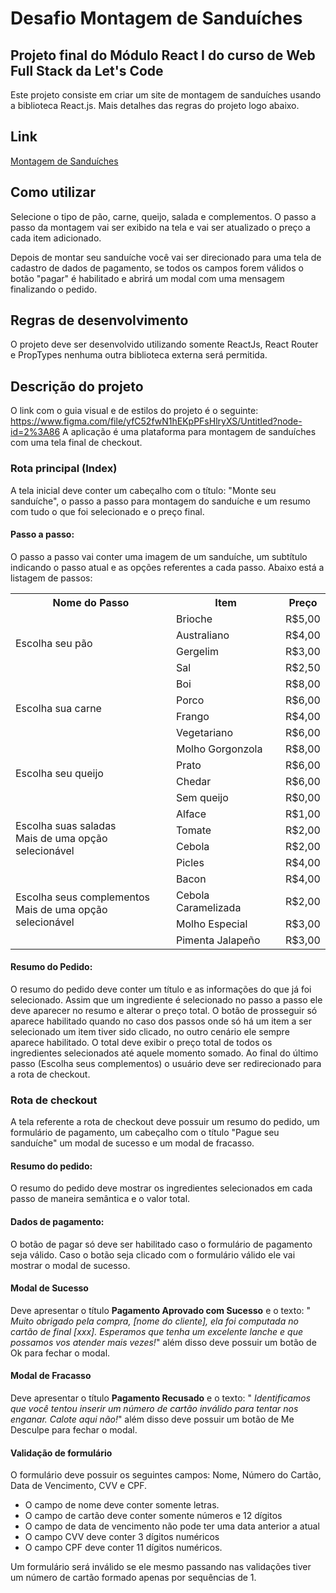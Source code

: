 # Desafio Montagem de Sanduíches

## Projeto final do Módulo React I do curso de Web Full Stack da Let's Code

Este projeto consiste em criar um site de montagem de sanduíches usando a biblioteca React.js.
Mais detalhes das regras do projeto logo abaixo.

## Link

[Montagem de Sanduíches](https://antuneslv.github.io/montagem-de-sanduiches/)

## Como utilizar

Selecione o tipo de pão, carne, queijo, salada e complementos. O passo a passo da montagem vai ser exibido na tela e vai ser atualizado o preço a cada item adicionado.

Depois de montar seu sanduíche você vai ser direcionado para uma tela de cadastro de dados de pagamento, se todos os campos forem válidos o botão "pagar" é habilitado e abrirá um modal com uma mensagem finalizando o pedido.

## Regras de desenvolvimento

O projeto deve ser desenvolvido utilizando somente ReactJs, React Router e PropTypes nenhuma outra biblioteca externa será permitida.

## Descrição do projeto

O link com o guia visual e de estilos do projeto é o seguinte: https://www.figma.com/file/yfC52fwN1hEKpPFsHlryXS/Untitled?node-id=2%3A86
A aplicação é uma plataforma para montagem de sanduíches com uma tela final de checkout. 

### Rota principal (Index)

A tela inicial deve conter um cabeçalho com o título: "Monte seu sanduíche", o passo a passo para montagem do sanduíche e um resumo com tudo o que foi selecionado e o preço final.

#### Passo a passo:
O passo a passo vai conter uma imagem de um sanduíche, um subtítulo indicando o passo atual e as opções referentes a cada passo. Abaixo está a listagem de passos:

<table>
	<tr>
		<th>Nome do Passo</th>
		<th>Item</th>
		<th>Preço</th>
	</tr>
	<tr>
		<td rowspan="4">Escolha seu pão</td>
		<td>Brioche</td>
		<td>R$5,00</td>
	</tr>
	<tr>
		<td>Australiano</td>
		<td>R$4,00</td>
	</tr>
	<tr>
		<td>Gergelim</td>
		<td>R$3,00</td>
	</tr>
	<tr>
		<td>Sal</td>
		<td>R$2,50</td>
	</tr>
	<tr>
		<td rowspan="4">Escolha sua carne</td>
		<td>Boi</td>
		<td>R$8,00</td>
	</tr>
	<tr>
		<td>Porco</td>
		<td>R$6,00</td>
	</tr>
	<tr>
		<td>Frango</td>
		<td>R$4,00</td>
	</tr>
	<tr>
		<td>Vegetariano</td>
		<td>R$6,00</td>
	</tr>
	<tr>
		<td rowspan="4">Escolha seu queijo</td>
		<td>Molho Gorgonzola</td>
		<td>R$8,00</td>
	</tr>
	<tr>
		<td>Prato</td>
		<td>R$6,00</td>
	</tr>
	<tr>
		<td>Chedar</td>
		<td>R$6,00</td>
	</tr>
	<tr>
		<td>Sem queijo</td>
		<td>R$0,00</td>
	</tr>
	<tr>
		<td rowspan="4">
			Escolha suas saladas<br />
			Mais de uma opção selecionável
		</td>
		<td>Alface</td>
		<td>R$1,00</td>
	</tr>
	<tr>
		<td>Tomate</td>
		<td>R$2,00</td>
	</tr>
	<tr>
		<td>Cebola</td>
		<td>R$2,00</td>
	</tr>
	<tr>
		<td>Picles</td>
		<td>R$4,00</td>
	</tr>
	<tr>
		<td rowspan="4">
			Escolha seus complementos<br />
			Mais de uma opção selecionável
		</td>
		<td>Bacon</td>
		<td>R$4,00</td>
	</tr>
	<tr>
		<td>Cebola Caramelizada</td>
		<td>R$2,00</td>
	</tr>
	<tr>
		<td>Molho Especial</td>
		<td>R$3,00</td>
	</tr>
	<tr>
		<td>Pimenta Jalapeño</td>
		<td>R$3,00</td>
	</tr>
</table>

#### Resumo do Pedido:
O resumo do pedido deve conter um título e as informações do que já foi selecionado. Assim que um ingrediente é selecionado no passo a passo ele deve aparecer no resumo e alterar o preço total. O botão de prosseguir só aparece habilitado quando no caso dos passos onde só há um item a ser selecionado um item tiver sido clicado, no outro cenário ele sempre aparece habilitado.
O total deve exibir o preço total de todos os ingredientes selecionados até aquele momento somado. Ao final do último passo (Escolha seus complementos) o usuário deve ser redirecionado para a rota de checkout.

### Rota de checkout

A tela referente a rota de checkout deve possuir um resumo do pedido, um formulário de pagamento, um cabeçalho com o título "Pague seu sanduíche" um modal de sucesso e um modal de fracasso.

#### Resumo do pedido:
O resumo do pedido deve mostrar os ingredientes selecionados em cada passo de maneira semântica e o valor total.

#### Dados de pagamento:
O botão de pagar só deve ser habilitado caso o formulário de pagamento seja válido. Caso o botão seja clicado com o formulário válido ele vai mostrar o modal de sucesso.

#### Modal de Sucesso
Deve apresentar o título **Pagamento Aprovado com Sucesso** e o texto: " *Muito obrigado pela compra, [nome do cliente], ela foi computada no cartão de final [xxx]. Esperamos que tenha um excelente lanche e que possamos vos atender mais vezes!*" além disso deve possuir um botão de Ok para fechar o modal.

#### Modal de Fracasso
Deve apresentar o título **Pagamento Recusado** e o texto: " *Identificamos que você tentou inserir um número de cartão inválido para tentar nos enganar. Calote aqui não!*" além disso deve possuir um botão de Me Desculpe para fechar o modal.

#### Validação de formulário
O formulário deve possuir os seguintes campos: Nome, Número do Cartão, Data de Vencimento, CVV e CPF.

 - O campo de nome deve conter somente letras.
 - O campo de cartão deve conter somente números e 12 dígitos
 - O campo de data de vencimento não pode ter uma data anterior a atual
 - O campo CVV deve conter 3 dígitos numéricos
 - O campo CPF deve conter 11 dígitos numéricos.

Um formulário será inválido se ele mesmo passando nas validações tiver um número de cartão formado apenas por sequências de 1.
